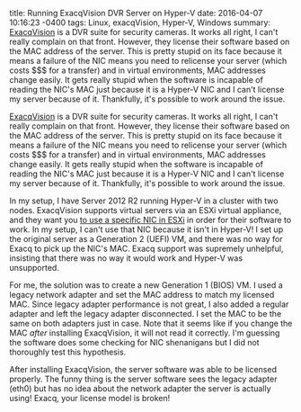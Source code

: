 title: Running ExacqVision DVR Server on Hyper-V
date: 2016-04-07 10:16:23 -0400
tags: Linux, exacqVision, Hyper-V, Windows
summary: [ExacqVision](https://exacq.com/) is a DVR suite for security cameras. It works all right, I can't really complain on that front. However, they license their software based on the MAC address of the server. This is pretty stupid on its face because it means a failure of the NIC means you need to relicense your server (which costs $$$ for a transfer) and in virtual environments, MAC addresses change easily. It gets really stupid when the software is incapable of reading the NIC's MAC just because it is a Hyper-V NIC and I can't license my server because of it. Thankfully, it's possible to work around the issue.

[ExacqVision](https://exacq.com/) is a DVR suite for security cameras. It works all right, I can't really complain on that front. However, they license their software based on the MAC address of the server. This is pretty stupid on its face because it means a failure of the NIC means you need to relicense your server (which costs $$$ for a transfer) and in virtual environments, MAC addresses change easily. It gets really stupid when the software is incapable of reading the NIC's MAC just because it is a Hyper-V NIC and I can't license my server because of it. Thankfully, it's possible to work around the issue.

In my setup, I have Server 2012 R2 running Hyper-V in a cluster with two nodes. ExacqVision supports virtual servers via an ESXi virtual appliance, and they want you [to use a specific NIC in ESXi](https://exacq.com/kb/#loadAnswer~872dd883-65ad-6832-84e8-56040ecf6bdc~2390b846-d254-0d15-3020-49b7deab2088) in order for their software to work. In my setup, I can't use that NIC because it isn't in Hyper-V! I set up the original server as a Generation 2 (UEFI) VM, and there was no way for Exacq to pick up the NIC's MAC. Exacq support was supremely unhelpful, insisting that there was no way it would work and Hyper-V was unsupported.

For me, the solution was to create a new Generation 1 (BIOS) VM. I used a legacy network adapter and set the MAC address to match my licensed MAC. Since legacy adapter performance is not great, I also added a regular adapter and left the legacy adapter disconnected. I set the MAC to be the same on both adapters just in case. Note that it seems like if you change the MAC *after* installing ExacqVision, it will not read it correctly. I'm guessing the software does some checking for NIC shenanigans but I did not thoroughly test this hypothesis.

After installing ExacqVision, the server software was able to be licensed properly. The funny thing is the server software sees the legacy adapter (eth0) but has no idea about the network adapter the server is actually using! Exacq, your license model is broken!

